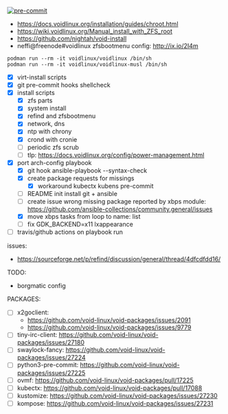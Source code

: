 [![pre-commit](https://img.shields.io/badge/pre--commit-enabled-brightgreen?logo=pre-commit&logoColor=white)](https://github.com/pre-commit/pre-commit)

- https://docs.voidlinux.org/installation/guides/chroot.html
- https://wiki.voidlinux.org/Manual_install_with_ZFS_root
- https://github.com/nightah/void-install
- neffi@freenode#voidlinux zfsbootmenu config: http://ix.io/2I4m

```
podman run --rm -it voidlinux/voidlinux /bin/sh
podman run --rm -it voidlinux/voidlinux-musl /bin/sh
```

- [x] virt-install scripts
- [x] git pre-commit hooks shellcheck
- [x] install scripts
  - [x] zfs parts
  - [x] system install
  - [x] refind and zfsbootmenu
  - [x] network, dns
  - [x] ntp with chrony
  - [x] crond with cronie
  - [ ] periodic zfs scrub
  - [ ] tlp: https://docs.voidlinux.org/config/power-management.html
- [x] port arch-config playbook
  - [x] git hook ansible-playbook --syntax-check
  - [x] create package requests for missings
    - [x] workaround kubectx kubens pre-commit
  - [ ] README init install git + ansible
  - [ ] create issue wrong missing package reported by xbps module: https://github.com/ansible-collections/community.general/issues
  - [x] move xbps tasks from loop to name: list
  - [ ] fix GDK_BACKEND=x11 lxappearance
- [ ] travis/github actions on playbook run

issues:
- https://sourceforge.net/p/refind/discussion/general/thread/4dfcdfdd16/

TODO:
- borgmatic config

PACKAGES:
- [ ] x2goclient:
  - https://github.com/void-linux/void-packages/issues/2091
  - https://github.com/void-linux/void-packages/issues/9779
- [ ] tiny-irc-client: https://github.com/void-linux/void-packages/issues/27180
- [ ] swaylock-fancy: https://github.com/void-linux/void-packages/issues/27224
- [ ] python3-pre-commit: https://github.com/void-linux/void-packages/issues/27225
- [ ] ovmf: https://github.com/void-linux/void-packages/pull/17225
- [ ] kubectx: https://github.com/void-linux/void-packages/pull/17088
- [ ] kustomize: https://github.com/void-linux/void-packages/issues/27230
- [ ] kompose: https://github.com/void-linux/void-packages/issues/27231
